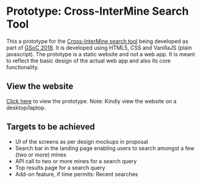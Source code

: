 # Prototype: Cross-InterMine Search Tool
This a prototype for the [Cross-InterMine search tool](http://intermine.org/gsoc/project-ideas/2018/#cross-intermine-search-tool) being developed as part of [GSoC 2018](https://summerofcode.withgoogle.com/). It is developed using HTML5, CSS and VanillaJS (plain javascript). The prototype is a static website and not a web app. It is meant to reflect the basic design of the actual web app and also its core functionality.

## View the website
[Click here](https://sarthak-sehgal.github.io/intermine-prototype/) to view the prototype.
Note: Kindly view the website on a desktop/laptop.

## Targets to be achieved
* UI of the screens as per design mockups in proposal
* Search bar in the landing page enabling users to search amongst a few (two or more) mines
* API call to two or more mines for a search query
* Top results page for a search query
* Add-on feature, if time permits: Recent searches
